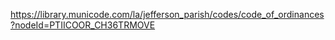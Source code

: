 https://library.municode.com/la/jefferson_parish/codes/code_of_ordinances?nodeId=PTIICOOR_CH36TRMOVE
